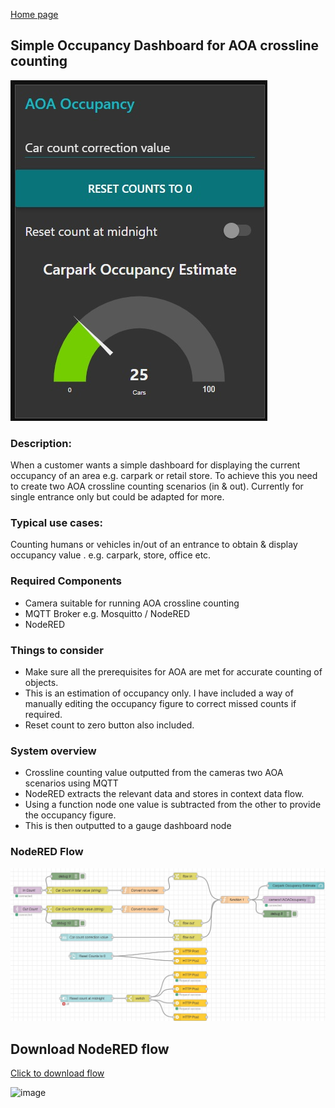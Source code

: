 [Home page](README.md)

## Simple Occupancy Dashboard for AOA crossline counting 

![Example of Dashboard](https://github.com/cronsh/nodered-flows/blob/main/Axis-AOA-Crossline-counting-dashboard/AOA%20Crossline%20occupancy%20NR%20Dashboard.jpg)

### Description:
 When a customer wants a simple dashboard for displaying the current occupancy of an area e.g. carpark or retail store. To achieve this you need to create two AOA crossline counting scenarios (in & out). Currently for single entrance only but could be adapted for more.

### Typical use cases:
Counting humans or vehicles in/out of an entrance to obtain & display occupancy value . e.g. carpark, store, office etc.

### Required Components
- Camera suitable for running AOA crossline counting
- MQTT Broker e.g. Mosquitto / NodeRED
- NodeRED

### Things to consider
- Make sure all the prerequisites for AOA are met for accurate counting of objects.
- This is an estimation of occupancy only. I have included a way of manually editing the occupancy figure to correct missed counts if required.
- Reset count to zero button also included.

### System overview
- Crossline counting value outputted from the cameras two AOA scenarios using MQTT
- NodeRED extracts the relevant data and stores in context data flow.
- Using a function node one value is subtracted from the other to provide the occupancy figure. 
- This is then outputted to a gauge dashboard node

### NodeRED Flow
![Example Flow](https://github.com/cronsh/nodered-flows/blob/main/Axis-AOA-Crossline-counting-dashboard/AOA%20Crossline%20occupancy%20NR%20Flow.jpg)

## Download NodeRED flow 

[Click to download flow](https://github.com/cronsh/nodered-flows/blob/main/Axis-AOA-Crossline-counting-dashboard/AOA%20Occupancy.json)

![image](https://api.aintegration.team/image/custom-analytics)
